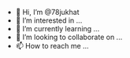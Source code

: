 - 👋 Hi, I’m @78jukhat
- 👀 I’m interested in ...
- 🌱 I’m currently learning ...
- 💞️ I’m looking to collaborate on ...
- 📫 How to reach me ...

<!---
78jukhat/78jukhat is a ✨ special ✨ repository because its `README.md` (this file) appears on your GitHub profile.
You can click the Preview link to take a look at your changes.
--->
